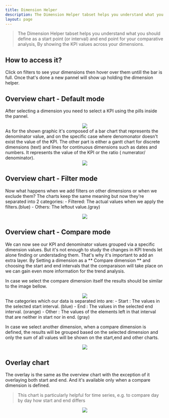```yaml
---
title: Dimension Helper
description: The Dimension Helper tabset helps you understand what you should define as a start point (or interval) and end point for your comparative analysis, By showing the KPI values across your dimensions.
layout: page
---
```


> The Dimension Helper tabset helps you understand what you should define as a start point (or interval) and end point for your comparative analysis, By showing the KPI values across your dimensions.
## How to access it?
Click on filters to see your dimensions then hover over them untill the bar is full. Once that's done a new pannel will show up holding the dimension helper.
## Overview chart - Default mode

After selecting a dimension you need to select a KPI using the pills inside the pannel.
<center> <img src="{{site.url}}/{{site.baseurl}}/assets/images/helpers/pills-DH.png"/></center>
As for the shown graphic it's composed of a bar chart that represents the denominator value, and on the specific case where denomonator doesn't exist the value of the KPI.
The other part is either a gantt chart for discrete dimensions (text) and lines for continuous dimensions such as dates and numbers. It represents the value of the KPI or the ratio ( numerator/ denominator).
<center> <img src="{{site.url}}/{{site.baseurl}}/assets/images/helpers/default-mode-DH.png"/></center>

## Overview chart - Filter mode

Now what happens when we add filters on other dimensions or when we exclude them?
The charts keep the same meaning but now they're separated into 2 categories:
    - Filtered: The actual values when we apply the filters.(blue)
    - Others: The leftout value.(gray)

<center> <img src="{{site.url}}/{{site.baseurl}}/assets/images/helpers/filtered-mode-DH.png"/></center>

## Overview chart - Compare mode

We can now see our KPI and denominator values grouped via a specific dimension values. But it's not enough to study the changes in KPI trends let alone finding or understading them. That's why it's important to add an extra layer. By Setting a dimension as a ** Compare dimension ** and choosing the start and end intervals that the comparaison will take place on we can gain even more information for the trend analysis.

In case we select the compare dimension itself the results should be similar to the image bellow.
<center> <img src="{{site.url}}/{{site.baseurl}}/assets/images/helpers/compare-mode-DH.png"/></center>
The categories which our data is separated into are:
    - Start : The values in the selected start interval. (blue)
    - End : The values in the selected end interval. (orange)
    - Other : The values of the elements left in that interval that are neither in start nor in end. (gray)

In case we select another dimension, when a compare dimension is defined, the results will be grouped based on the selected dimension and only the sum of all values will be shown on the start,end and other charts.
<center> <img src="{{site.url}}/{{site.baseurl}}/assets/images/helpers/selected-compare-mode-DH.png"/></center>

## Overlay chart

The overlay is the same as the overview chart with the exception of it overlaying both start and end. And it's available only when a compare dimension is defined.
> This chart is particularly helpful for time series, e.g. to compare day by day how start and end differs

<center> <img src="{{site.url}}/{{site.baseurl}}/assets/images/helpers/overlay-mode-DH.png"/></center>
